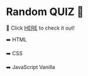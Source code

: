 # Random QUIZ 🎲
<p>🔗 Click <a href="https://airin181.github.io/Quiz-2/">HERE</a> to check it out!</p>

<p>➡️ HTML</p>
<p>➡️ CSS</p>
<p>➡️ JavaScript Vanilla</p>
  
